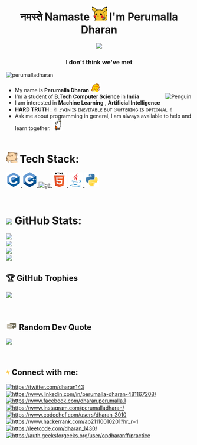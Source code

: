 <h1 align="center">नमस्ते Namaste
<img src="Media\ASPikaDab.gif" height="40">  I'm Perumalla Dharan</h1>
<p float="left">

<div align="center">
<img src='https://media.giphy.com/media/bcKmIWkUMCjVm/giphy.gif' width="200">
</div>
</p>
<h3 align="center">I don't think we've met</h3>
<p align="left"> <img src="https://komarev.com/ghpvc/?username=perumalladharan&label=Profile%20views&color=0e75b6&style=flat" alt="perumalladharan" /> </p>


- My name is **Perumalla Dharan** <img src="Media\870667727151444068.gif" width="30">
- I'm a student of **B.Tech Computer Science** in **India** <img align="right" src="https://raw.githubusercontent.com/Tarikul-Islam-Anik/Animated-Fluent-Emojis/master/Emojis/Animals/Penguin.png" alt="Penguin" width="15%" />
- I am interested in  **Machine Learning** , **Artificial Intelligence**
- **HARD TRUTH :** ✌︎ 𝙿ᴀɪɴ ɪs ɪɴᴇᴠɪᴛᴀʙʟᴇ ʙᴜᴛ 𝚂ᴜғғᴇʀɪɴɢ ɪs ᴏᴘᴛɪᴏɴᴀʟ ✌︎
- Ask me about programming in general, I am always available to help and learn together. <img src="Media\981908669446889523.gif" width="30">
<br><br>

# <img src="Media\hyperkitty.gif" width="30"> Tech Stack:
<p align="left"> <a href="https://www.cprogramming.com/" target="_blank" rel="noreferrer"> <img src="https://raw.githubusercontent.com/devicons/devicon/master/icons/c/c-original.svg" alt="c" width="40" height="40"/> </a> <a href="https://www.w3schools.com/cpp/" target="_blank" rel="noreferrer"> <img src="https://raw.githubusercontent.com/devicons/devicon/master/icons/cplusplus/cplusplus-original.svg" alt="cplusplus" width="40" height="40"/> </a> <a href="https://git-scm.com/" target="_blank" rel="noreferrer"> <img src="https://www.vectorlogo.zone/logos/git-scm/git-scm-icon.svg" alt="git" width="40" height="40"/> </a> <a href="https://www.w3.org/html/" target="_blank" rel="noreferrer"> <img src="https://raw.githubusercontent.com/devicons/devicon/master/icons/html5/html5-original-wordmark.svg" alt="html5" width="40" height="40"/> </a> <a href="https://www.java.com" target="_blank" rel="noreferrer"> <img src="https://raw.githubusercontent.com/devicons/devicon/master/icons/java/java-original.svg" alt="java" width="40" height="40"/> </a> <a href="https://www.python.org" target="_blank" rel="noreferrer"> <img src="https://raw.githubusercontent.com/devicons/devicon/master/icons/python/python-original.svg" alt="python" width="40" height="40"/> </a> </p> <br>

# <img src = "https://i.pinimg.com/originals/65/c4/f4/65c4f452571be1261e9c623f7da488ac.gif" width = 35px> GitHub Stats: 
![](https://activity-graph.herokuapp.com/graph?username=PerumallaDharan&theme=react-dark&hide_border=false&area=true)<br/>
![](https://github-readme-stats.vercel.app/api?username=PerumallaDharan&theme=radical&hide_border=false&include_all_commits=true&count_private=false)<br/>
![](https://github-readme-streak-stats.herokuapp.com/?user=PerumallaDharan&theme=radical&hide_border=false)<br/>
![](https://github-readme-stats.vercel.app/api/top-langs/?username=PerumallaDharan&theme=radical&hide_border=false&include_all_commits=true&count_private=false&layout=compact)<br/>

## 🏆 GitHub Trophies
![](https://github-profile-trophy.vercel.app/?username=PerumallaDharan&theme=radical&no-frame=false&no-bg=false&margin-w=4)

<br>

## <img src="Media\message.gif" width="30"> Random Dev Quote
![](https://quotes-github-readme.vercel.app/api?type=horizontal&theme=radical)

<br>

## <img src ="Media\lightning.gif" width="10"> Connect with me:

<p align="left">
<a href="https://twitter.com/https://twitter.com/dharan143" target="blank"><img align="center" src="https://raw.githubusercontent.com/rahuldkjain/github-profile-readme-generator/master/src/images/icons/Social/twitter.svg" alt="https://twitter.com/dharan143" height="30" width="40" /></a>
<a href="https://linkedin.com/in/https://www.linkedin.com/in/perumalla-dharan-481167208/" target="blank"><img align="center" src="https://raw.githubusercontent.com/rahuldkjain/github-profile-readme-generator/master/src/images/icons/Social/linked-in-alt.svg" alt="https://www.linkedin.com/in/perumalla-dharan-481167208/" height="30" width="40" /></a>
<a href="https://fb.com/https://www.facebook.com/dharan.perumalla.1" target="blank"><img align="center" src="https://raw.githubusercontent.com/rahuldkjain/github-profile-readme-generator/master/src/images/icons/Social/facebook.svg" alt="https://www.facebook.com/dharan.perumalla.1" height="30" width="40" /></a>
<a href="https://instagram.com/https://www.instagram.com/perumalladharan/" target="blank"><img align="center" src="https://raw.githubusercontent.com/rahuldkjain/github-profile-readme-generator/master/src/images/icons/Social/instagram.svg" alt="https://www.instagram.com/perumalladharan/" height="30" width="40" /></a>
<a href="https://www.codechef.com/users/https://www.codechef.com/users/dharan_3010" target="blank"><img align="center" src="https://cdn.jsdelivr.net/npm/simple-icons@3.1.0/icons/codechef.svg" alt="https://www.codechef.com/users/dharan_3010" height="30" width="40" /></a>
<a href="https://www.hackerrank.com/https://www.hackerrank.com/ap21110010201?hr_r=1" target="blank"><img align="center" src="https://raw.githubusercontent.com/rahuldkjain/github-profile-readme-generator/master/src/images/icons/Social/hackerrank.svg" alt="https://www.hackerrank.com/ap21110010201?hr_r=1" height="30" width="40" /></a>
<a href="https://www.leetcode.com/https://leetcode.com/dharan_1430/" target="blank"><img align="center" src="https://raw.githubusercontent.com/rahuldkjain/github-profile-readme-generator/master/src/images/icons/Social/leet-code.svg" alt="https://leetcode.com/dharan_1430/" height="30" width="40" /></a>
<a href="https://auth.geeksforgeeks.org/user/https://auth.geeksforgeeks.org/user/opdharanff/practice" target="blank"><img align="center" src="https://raw.githubusercontent.com/rahuldkjain/github-profile-readme-generator/master/src/images/icons/Social/geeks-for-geeks.svg" alt="https://auth.geeksforgeeks.org/user/opdharanff/practice" height="30" width="40" /></a>
</p>
<br>
